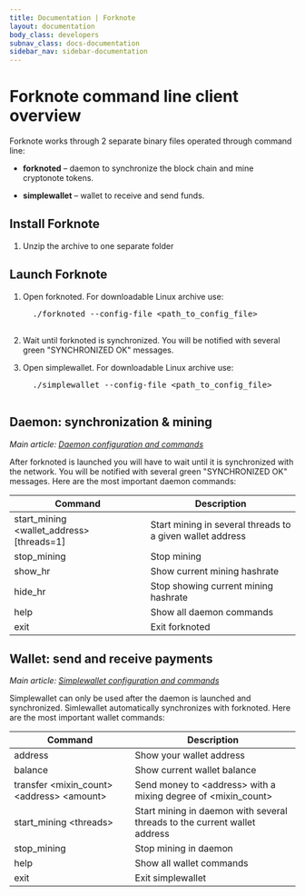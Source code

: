 ```yaml
---
title: Documentation | Forknote
layout: documentation
body_class: developers
subnav_class: docs-documentation
sidebar_nav: sidebar-documentation
---
```


# Forknote command line client overview

Forknote works through 2 separate binary files operated through command line:

* **forknoted** – daemon to synchronize the block chain and mine cryptonote tokens.

* **simplewallet** – wallet to receive and send funds.


## Install Forknote

1. Unzip the archive to one separate folder


## Launch Forknote

1. Open forknoted. For downloadable Linux archive use:
    <pre class="terminal">
     ./forknoted --config-file &lt;path_to_config_file&gt;
    </pre>

2. Wait until forknoted is synchronized. You will be notified with several green "SYNCHRONIZED OK" messages.

3. Open simplewallet. For downloadable Linux archive use:
    <pre class="terminal">
     ./simplewallet --config-file &lt;path_to_config_file&gt;
    </pre>

## Daemon: synchronization & mining

*Main article: [Daemon configuration and commands][daemon_commands]*

After forknoted is launched you will have to wait until it is synchronized with the network. You will be notified with several green "SYNCHRONIZED OK" messages. Here are the most important daemon commands:


Command | Description
-----------|-----------|
start_mining &lt;wallet_address&gt; &#91;threads=1&#93; | Start mining in several threads to a given wallet address
stop_mining | Stop mining
show_hr | Show current mining hashrate
hide_hr | Stop showing current mining hashrate
help | Show all daemon commands
exit | Exit forknoted


## Wallet: send and receive payments

*Main article: [Simplewallet configuration and commands][simplewallet_commands]*

Simplewallet can only be used after the daemon is launched and synchronized. Simlewallet automatically synchronizes with forknoted. Here are the most important wallet commands:


Command | Description
-----------|-----------|
address | Show your wallet address
balance | Show current wallet balance
transfer &lt;mixin_count&gt; &lt;address&gt; &lt;amount&gt; | Send money to &lt;address&gt; with a mixing degree of &lt;mixin_count&gt;
start_mining &lt;threads&gt; | Start mining in daemon with several threads to the current wallet address
stop_mining | Stop mining in daemon
help | Show all wallet commands
exit | Exit simplewallet


[daemon_commands]: /documentation/daemon/
[simplewallet_commands]: /documentation/simplewallet/
